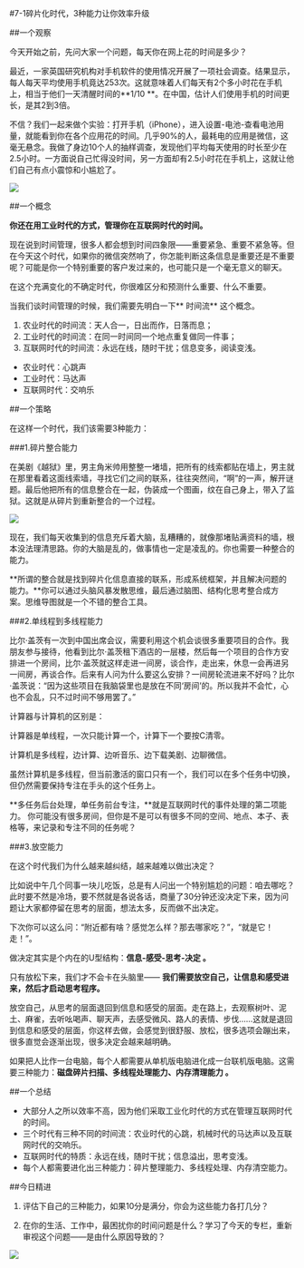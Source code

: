 #7-1碎片化时代，3种能力让你效率升级 

##一个观察

今天开始之前，先问大家一个问题，每天你在网上花的时间是多少？ 

最近，一家英国研究机构对手机软件的使用情况开展了一项社会调查。结果显示，每人每天平均使用手机竟达253次。这就意味着人们每天有2个多小时花在手机上，相当于他们一天清醒时间的**1/10 **。在中国，估计人们使用手机的时间更长，是其2到3倍。

不信？我们一起来做个实验：打开手机（iPhone），进入设置-电池-查看电池用量，就能看到你在各个应用花的时间。几乎90%的人，最耗电的应用是微信，这毫无悬念。我做了身边10个人的抽样调查，发现他们平均每天使用的时长至少在2.5小时。一方面说自己忙得没时间，另一方面却有2.5小时花在手机上，这就让他们自己有点小震惊和小尴尬了。

![](./_image/WechatIMG58.png)

##一个概念

**你还在用工业时代的方式，管理你在互联网时代的时间。**

现在说到时间管理，很多人都会想到时间四象限——重要紧急、重要不紧急等。但在今天这个时代，如果你的微信突然响了，你怎能判断这条信息是重要还是不重要呢？可能是你一个特别重要的客户发过来的，也可能只是一个毫无意义的聊天。

在这个充满变化的不确定时代，你很难区分和预测什么重要、什么不重要。

当我们谈时间管理的时候，我们需要先明白一下** 时间流** 这个概念。

1. 农业时代的时间流：天人合一，日出而作，日落而息；
2. 工业时代的时间流：在同一时间同一个地点重复做同一件事；
3. 互联网时代的时间流：永远在线，随时干扰；信息变多，阅读变浅。

- 农业时代：心跳声
- 工业时代：马达声
- 互联网时代：交响乐

##一个策略

在这样一个时代，我们该需要3种能力：

###1.碎片整合能力

在美剧《越狱》里，男主角米帅用整整一堵墙，把所有的线索都贴在墙上，男主就在那里看着这面线索墙，寻找它们之间的联系，往往突然间，“啊”的一声，解开谜题。最后他把所有的信息整合在一起，伪装成一个图画，纹在自己身上，带入了监狱。这就是从碎片到重新整合的一个过程。

![](./_image/WechatIMG59.png)

现在，我们每天收集到的信息充斥着大脑，乱糟糟的，就像那堵贴满资料的墙，根本没法理清思路。你的大脑是乱的，做事情也一定是凌乱的。你也需要一种整合的能力。

**所谓的整合就是找到碎片化信息直接的联系，形成系统框架，并且解决问题的能力。**你可以通过头脑风暴发散思维，最后通过脑图、结构化思考整合成方案。思维导图就是一个不错的整合工具。

###2.单线程到多线程能力

比尔·盖茨有一次到中国出席会议，需要利用这个机会谈很多重要项目的合作。我朋友参与接待，他看到比尔·盖茨租下酒店的一层楼，然后每一个项目的合作方安排进一个房间，比尔·盖茨就这样走进一间房，谈合作，走出来，休息一会再进另一间房，再谈合作。后来有人问为什么要这么安排？一间房轮流进来不好吗？比尔·盖茨说：“因为这些项目在我脑袋里也是放在不同‘房间’的。所以我并不会忙，心也不会乱，只不过时间不够用罢了。”

计算器与计算机的区别是：

计算器是单线程，一次只能计算一个，计算下一个要按C清零。

计算机是多线程，边计算、边听音乐、边下载美剧、边聊微信。

虽然计算机是多线程，但当前激活的窗口只有一个，我们可以在多个任务中切换，但仍然需要保持专注在手头的这个任务上。

**多任务后台处理，单任务前台专注，**就是互联网时代的事件处理的第二项能力。
你可能没有很多房间，但你是不是可以有很多不同的空间、地点、本子、表格等，来记录和专注不同的任务呢？

###3.放空能力

在这个时代我们为什么越来越纠结，越来越难以做出决定？

比如说中午几个同事一块儿吃饭，总是有人问出一个特别尴尬的问题：咱去哪吃？此时要不然是冷场，要不然就是各说各话，商量了30分钟还没决定下来，因为问题让大家都停留在思考的层面，想法太多，反而做不出决定。

下次你可以这么问：“附近都有啥？感觉怎么样？那去哪家吃？”，“就是它！走！”。

做决定其实是个内在的U型结构：**信息-感受-思考-决定 。**

只有放松下来，我们才不会卡在头脑里—— **我们需要放空自己，让信息和感受进来，然后才启动思考程序。**

放空自己，从思考的层面退回到信息和感受的层面。走在路上，去观察树叶、泥土、麻雀，去听吆喝声、聊天声，去感受微风、路人的表情、步伐……这就是退回到信息和感受的层面，你这样去做，会感觉到很舒服、放松，很多选项会蹦出来，很多直觉会逐渐出现，很多决定会越来越明确。

如果把人比作一台电脑，每个人都需要从单机版电脑进化成一台联机版电脑。这需要三种能力：**磁盘碎片扫描、多线程处理能力、内存清理能力 。**

##一个总结

- 大部分人之所以效率不高，因为他们采取工业化时代的方式在管理互联网时代的时间。
- 三个时代有三种不同的时间流：农业时代的心跳，机械时代的马达声以及互联网时代的交响乐。
- 互联网时代的特质：永远在线，随时干扰；信息溢出，思考变浅。
- 每个人都需要进化出三种能力：碎片整理能力、多线程处理、内存清空能力。

##今日精进

1. 评估下自己的三种能力，如果10分是满分，你会为这些能力各打几分？

2. 在你的生活、工作中，最困扰你的时间问题是什么？学习了今天的专栏，重新审视这个问题——是由什么原因导致的？

![](./_image/WechatIMG60.jpeg)
